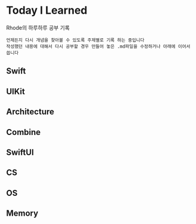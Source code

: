 # Today I Learned

Rhode의 하루하루 공부 기록

```text
언제든지 다시 개념을 찾아볼 수 있도록 주제별로 기록 하는 중입니다
작성했던 내용에 대해서 다시 공부할 경우 만들어 놓은 .md파일을 수정하거나 아래에 이어서 씁니다
```

## Swift

## UIKit

## Architecture

## Combine

## SwiftUI

## CS

## OS

## Memory
